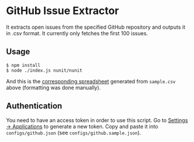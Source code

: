 # GitHub Issue Extractor
It extracts open issues from the specified GitHub repository and outputs it in .csv format. It currently only fetches the first 100 issues.

## Usage

```
$ npm install
$ node ./index.js nunit/nunit
```

And this is the [corresponding spreadsheet](https://docs.google.com/spreadsheets/d/1uVgtcUwsB9OVrQwUC8oPkcbd3ob00kobhamkGi_0FTI/pubhtml) generated from `sample.csv` above (formatting was done manually).

## Authentication

You need to have an access token in order to use this script. Go to [Settings -> Applications](https://github.com/settings/applications) to generate a new token. Copy and paste it into `configs/github.json` (see `configs/github.sample.json`).